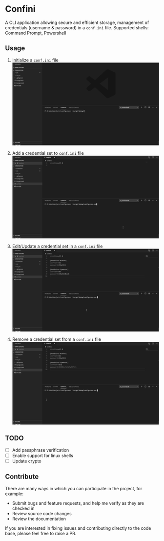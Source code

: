 # Confini
 A CLI application allowing secure and efficient storage, management of credentials (username & password) in a `conf.ini` file. 
 Supported shells: Command Prompt, Powershell


## Usage
1. Initialize a `conf.ini` file
![configstore init](examples/init.gif)

2. Add a credential set to `conf.ini` file
![configstore add](examples/add.gif)

3. Edit/Update a credential set in a `conf.ini` file
![configstore edit](examples/edit.gif)

4. Remove a credential set from a `conf.ini` file
![configstore delete](examples/delete.gif)


## TODO
- [ ] Add passphrase verification
- [ ] Enable support for linux shells
- [ ] Update crypto

## Contribute
There are many ways in which you can participate in the project, for example:

- Submit bugs and feature requests, and help me verify as they are checked in
- Review source code changes
- Review the documentation

If you are interested in fixing issues and contributing directly to the code base, please feel free to raise a PR.
